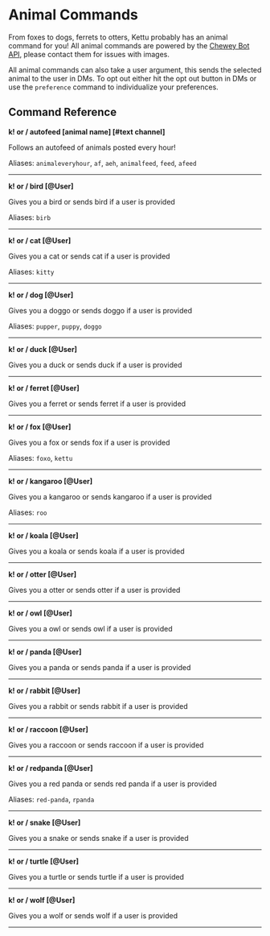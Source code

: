 # Animal Commands

From foxes to dogs, ferrets to otters, Kettu probably has an animal command for you! All animal commands are powered by the [Chewey Bot API](https://api.chewey-bot.top/), please contact them for issues with images.

All animal commands can also take a user argument, this sends the selected animal to the user in DMs. To opt out either hit the opt out button in DMs or use the `preference` command to individualize your preferences.

## Command Reference

**k! or / autofeed [animal name] [#text channel]**

Follows an autofeed of animals posted every hour!

Aliases: `animaleveryhour`, `af`, `aeh`, `animalfeed`, `feed`, `afeed`

-------

**k! or / bird [@User]**

Gives you a bird or sends bird if a user is provided

Aliases: `birb`

-------

**k! or / cat [@User]**

Gives you a cat or sends cat if a user is provided

Aliases: `kitty`

-------

**k! or / dog [@User]**

Gives you a doggo or sends doggo if a user is provided

Aliases: `pupper`, `puppy`, `doggo`

-------

**k! or / duck [@User]**

Gives you a duck or sends duck if a user is provided

-------

**k! or / ferret [@User]**

Gives you a ferret or sends ferret if a user is provided

-------

**k! or / fox [@User]**

Gives you a fox or sends fox if a user is provided

Aliases: `foxo`, `kettu`

-------

**k! or / kangaroo  [@User]**

Gives you a kangaroo or sends kangaroo if a user is provided

Aliases: `roo`

-------

**k! or / koala  [@User]**

Gives you a koala or sends koala if a user is provided

-------

**k! or / otter [@User]**

Gives you a otter or sends otter if a user is provided

-------

**k! or / owl [@User]**

Gives you a owl or sends owl if a user is provided

-------

**k! or / panda [@User]**

Gives you a panda or sends panda if a user is provided

-------

**k! or / rabbit [@User]**

Gives you a rabbit or sends rabbit if a user is provided

-------

**k! or / raccoon [@User]**

Gives you a raccoon or sends raccoon if a user is provided

-------

**k! or / redpanda [@User]**

Gives you a red panda or sends red panda if a user is provided

Aliases: `red-panda`, `rpanda`

-------

**k! or / snake [@User]**

Gives you a snake or sends snake if a user is provided

-------

**k! or / turtle [@User]**

Gives you a turtle or sends turtle if a user is provided

-------

**k! or / wolf [@User]**

Gives you a wolf or sends wolf if a user is provided

-------
